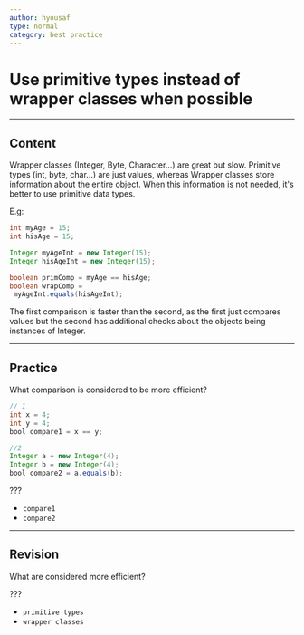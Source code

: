 ```yaml
---
author: hyousaf
type: normal
category: best practice
---
```


# Use primitive types instead of wrapper classes when possible


---

## Content

Wrapper classes (Integer, Byte, Character...) are great but slow. Primitive types (int, byte, char...) are just values, whereas Wrapper classes store information about the entire object. When this information is not needed, it's better to use primitive data types.

E.g:

```java
int myAge = 15;
int hisAge = 15;

Integer myAgeInt = new Integer(15);
Integer hisAgeInt = new Integer(15);

boolean primComp = myAge == hisAge;
boolean wrapComp =
 myAgeInt.equals(hisAgeInt);
```

The first comparison is faster than the second, as the first just compares values but the second has additional checks about the objects being instances of Integer.


---

## Practice

What comparison is considered to be more efficient?

```java
// 1
int x = 4;
int y = 4;
bool compare1 = x == y;

//2
Integer a = new Integer(4);
Integer b = new Integer(4);
bool compare2 = a.equals(b);
```

???

* `compare1`
* `compare2`


---

## Revision

What are considered more efficient?

???

* `primitive types`
* `wrapper classes`
